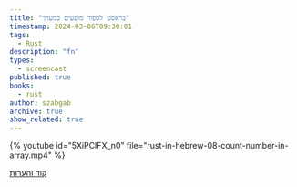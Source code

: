 ```yaml
---
title: "בראסט לספור מופעים במערך"
timestamp: 2024-03-06T09:30:01
tags:
  - Rust
description: "fn"
types:
  - screencast
published: true
books:
  - rust
author: szabgab
archive: true
show_related: true
---
```





{% youtube id="5XiPCIFX_n0" file="rust-in-hebrew-08-count-number-in-array.mp4" %}


[קוד והערות](https://github.com/szabgab/learning-rust-in-hebrew-2024-02-25)
